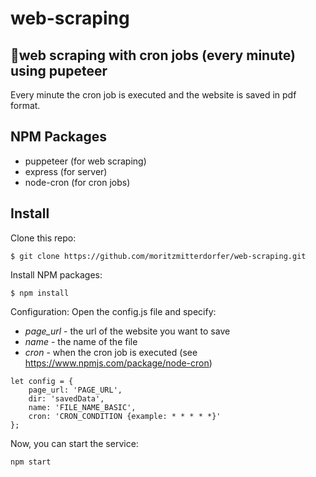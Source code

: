 # web-scraping
## 🚀web scraping with cron jobs (every minute) using pupeteer

Every minute the cron job is executed and the website is saved in pdf format.

## NPM Packages
- puppeteer (for web scraping) 
- express (for server)
- node-cron (for cron jobs)

## Install

Clone this repo:
```
$ git clone https://github.com/moritzmitterdorfer/web-scraping.git
```

Install NPM packages:
```
$ npm install
```

Configuration: Open the config.js file and specify:
- *page_url* - the url of the website you want to save
- *name* - the name of the file
- *cron* - when the cron job is executed (see https://www.npmjs.com/package/node-cron)
```
let config = {
    page_url: 'PAGE_URL',
    dir: 'savedData',
    name: 'FILE_NAME_BASIC',
    cron: 'CRON_CONDITION {example: * * * * *}'
};
```

Now, you can start the service:
```
npm start
```